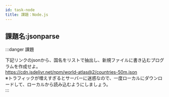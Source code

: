 ```yaml
---
id: task-node
title: 課題：Node.js
---
```


## 課題名:jsonparse

:::danger 課題

下記リンクのjsonから、国名をリストで抽出し、新規ファイルに書き込むプログラムを作成せよ。  
https://cdn.jsdelivr.net/npm/world-atlas@2/countries-50m.json  
※トラフィックが増えすぎるとサーバーに迷惑なので、一度ローカルにダウンロードして、ローカルから読み込むようにしましょう。  
:::

